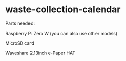 # waste-collection-calendar

Parts needed:

Raspberry Pi Zero W (you can also use other models)

MicroSD card

Waveshare 2.13inch e-Paper HAT
